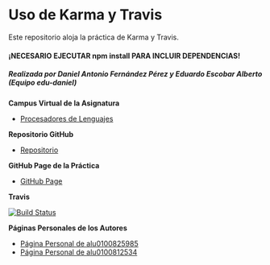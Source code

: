 # **Uso de Karma y Travis**
Este repositorio aloja la práctica de Karma y Travis.

#### **¡NECESARIO EJECUTAR npm install PARA INCLUIR DEPENDENCIAS!**

##### Realizada por Daniel Antonio Fernández Pérez y Eduardo Escobar Alberto (Equipo edu-daniel)

**Campus Virtual de la Asignatura**

* [Procesadores de Lenguajes](https://campusvirtual.ull.es/1516/course/view.php?id=178)

**Repositorio GitHub**

* [Repositorio](https://github.com/ULL-ESIT-GRADOII-PL/karma-y-travis-edu-daniel)

**GitHub Page de la Práctica**

* [GitHub Page](http://alu0100825985.github.io/karma-y-travis-edu-daniel/)

**Travis**

[![Build Status](https://travis-ci.org/alu0100812534/karma-y-travis-edu-daniel.svg?branch=master)](https://travis-ci.org/alu0100812534/karma-y-travis-edu-daniel)

**Páginas Personales de los Autores**

* [Página Personal de alu0100825985](http://alu0100825985.github.io./)
* [Página Personal de alu0100812534](http://alu0100812534.github.io./)

